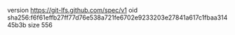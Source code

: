 version https://git-lfs.github.com/spec/v1
oid sha256:f6f61effb27ff77d76e538a721fe6702e9233203e27841a617c1fbaa31445b3b
size 556
